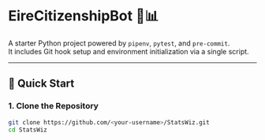 # EireCitizenshipBot 🧠📊

A starter Python project powered by `pipenv`, `pytest`, and `pre-commit`.  
It includes Git hook setup and environment initialization via a single script.

---

## 🚀 Quick Start

### 1. Clone the Repository

```bash
git clone https://github.com/<your-username>/StatsWiz.git
cd StatsWiz

